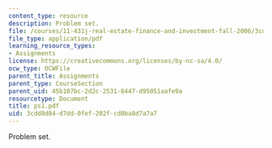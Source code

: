 ```yaml
---
content_type: resource
description: Problem set.
file: /courses/11-431j-real-estate-finance-and-investment-fall-2006/3cdd8d84d7dd0fef202fcd0ba8d7a7a7_ps1.pdf
file_type: application/pdf
learning_resource_types:
- Assignments
license: https://creativecommons.org/licenses/by-nc-sa/4.0/
ocw_type: OCWFile
parent_title: Assignments
parent_type: CourseSection
parent_uid: 45b107bc-2d2c-2531-6447-d95051aafe9a
resourcetype: Document
title: ps1.pdf
uid: 3cdd8d84-d7dd-0fef-202f-cd0ba8d7a7a7
---
```

Problem set.